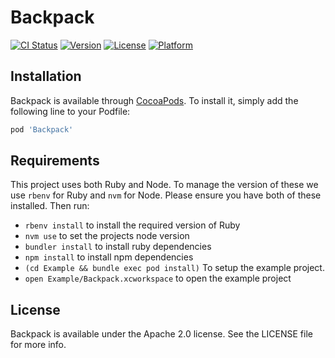 # Backpack

[![CI Status](http://img.shields.io/travis/skyscanner/backpack-ios.svg?style=flat)](https://travis-ci.org/skyscanner/backpack-ios)
[![Version](https://img.shields.io/cocoapods/v/Backpack.svg?style=flat)](http://cocoapods.org/pods/Backpack)
[![License](https://img.shields.io/cocoapods/l/Backpack.svg?style=flat)](http://cocoapods.org/pods/Backpack)
[![Platform](https://img.shields.io/cocoapods/p/Backpack.svg?style=flat)](http://cocoapods.org/pods/Backpack)

## Installation

Backpack is available through [CocoaPods](http://cocoapods.org). To install
it, simply add the following line to your Podfile:

```ruby
pod 'Backpack'
```


## Requirements

This project uses both Ruby and Node. To manage the version of these we use `rbenv` for Ruby and `nvm` for Node. Please ensure you have both of these installed. Then run:

+ `rbenv install` to install the required version of Ruby
+ `nvm use` to set the projects node version
+ `bundler install` to install ruby dependencies
+ `npm install` to install npm dependencies
+ `(cd Example && bundle exec pod install)` To setup the example project.
+ `open Example/Backpack.xcworkspace` to open the example project

## License

Backpack is available under the Apache 2.0 license. See the LICENSE file for more info.

